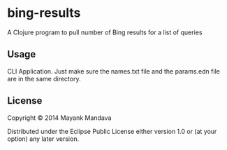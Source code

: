 # bing-results

A Clojure program to pull number of Bing results for a list of queries

## Usage

CLI Application. Just make sure the names.txt file and the params.edn file are in the same directory.

## License

Copyright © 2014 Mayank Mandava

Distributed under the Eclipse Public License either version 1.0 or (at
your option) any later version.
